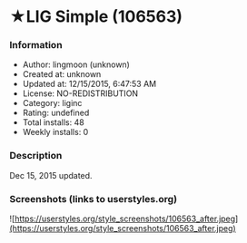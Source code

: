 # ★LIG Simple (106563)

### Information
- Author: lingmoon (unknown)
- Created at: unknown
- Updated at: 12/15/2015, 6:47:53 AM
- License: NO-REDISTRIBUTION
- Category: liginc
- Rating: undefined
- Total installs: 48
- Weekly installs: 0


### Description
Dec 15, 2015 updated.


### Screenshots (links to userstyles.org)
![https://userstyles.org/style_screenshots/106563_after.jpeg](https://userstyles.org/style_screenshots/106563_after.jpeg)



